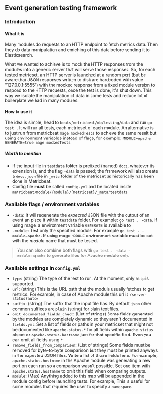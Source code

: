 ## Event generation testing framework

### Introduction

#### What it is
Many modules do requests to an HTTP endpoint to fetch metrics data. Then they do data manipulation and enriching of this data before sending it to Elasticsearch.

What we wanted to achieve is to mock the HTTP responses from the modules into a generic server that will serve those responses. So, for each tested metricset, an HTTP server is launched at a random port (but be aware that JSON responses written to disk are hardcoded with value "127.0.0.1:5555") with the mocked response from a fixed module version to respond to the HTTP requests, once the test is done, it's shut down. This way we isolate the manipulation of data in some tests and reduce lot of boilerplate we had in many modules.

#### How to use it

The idea is simple, head to `beats/metricbeat/mb/testing/data` and run `go test .` It will run all tests, each metricset of each module.
An alternative is to just run from metricbeat `mage mockedTests` to achieve the same result but using environment variables instead of flags, for example: `MODULE=apache GENERATE=true mage mockedTests`

##### Worth to mention
- If the input file in `testdata` folder is prefixed (named) `docs`, whatever its extension is, and the flag `-data` is passed; the framework will also create a `docs.json` file in `_meta` folder of the metricset as historically has been done in Metricbeat.
- Config file **must** be called `config.yml` and be located inside `metricbeat/module/{module}/{metricset}/_meta/testdata`

### Available flags / environment variables

- `-data`: It will regenerate the _expected_ JSON file with the output of an event an place it within `testdata` folder. For example: `go test . -data`. If using mage, a environment variable `GENERATE` is available to 
- `-module`: Test only the specified module. For example `go test . -module=apache`. If using mage `MODULE` environment variable must be set with the _module_ name that must be tested.

> You can also combine both flags with `go test . -data -module=apache` to generate files for Apache module only.

### Available settings in `config.yml`

- `type`: (string) The type of the test to run. At the moment, only `http` is supported.
- `url`: (string) This is the URL path that the module usually fetches to get metrics. For example, in case of Apache module this url is `/server-status?auto=` 
- `suffix`: (string) The suffix that the input file has. By default `json` other common suffixes are `plain` (string) for plain text files.
- `omit_documented_fields_check`: (List of strings) Some fields generated by the modules are completely dynamic so they aren't documented in `fields.yml`. Set a list of fields or paths in your metricset that might not be documented like `apache.status.*` for all fields within `apache.status` object or `apache.status.hostname` just for that specific field. Even you can omit all fields using `*`
- `remove_fields_from_comparison`: (List of strings) Some fields must be removed for byte-to-byte comparison but they must be printed anyways in the _expected_ JSON files. Write a list of those fields here. For example, `apache.status.hostname` in the Apache module was generating a new port on each run so a comparison wasn't possible. Set one item with `apache.status.hostname` to omit this field when comparing outputs.
- `module`: (Map) Anything added to this map will be appended in the module config before launching tests. For example, This is useful for some modules that requires the user to specify a `namespace`.

